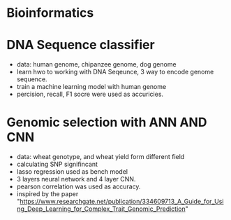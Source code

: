 # Bioinformatics

# DNA Sequence classifier
* data: human genome, chipanzee genome, dog genome
* learn hwo to working with DNA Seqeunce, 3 way to encode genome sequence.
* train a machine learning model with human genome
* percision, recall, F1 socre were used as accuricies.

# Genomic selection with ANN AND CNN
* data: wheat genotype, and wheat yield form different field
* calculating SNP signifincant
* lasso regression used as bench model
* 3 layers neural network and 4 layer CNN.
* pearson correlation was used as accuracy.
* inspired by the paper "https://www.researchgate.net/publication/334609713_A_Guide_for_Using_Deep_Learning_for_Complex_Trait_Genomic_Prediction"
